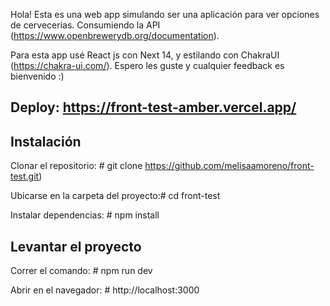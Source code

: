 Hola! Esta es una web app simulando ser una aplicación para ver opciones de cervecerias. Consumiendo la API (https://www.openbrewerydb.org/documentation).

Para esta app usé React js con Next 14, y estilando con ChakraUI (https://chakra-ui.com/).
Espero les guste y cualquier feedback es bienvenido :)

## Deploy: https://front-test-amber.vercel.app/

## Instalación

Clonar el repositorio: # git clone https://github.com/melisaamoreno/front-test.git)

Ubicarse en la carpeta del proyecto:# cd front-test

Instalar dependencias: # npm install

## Levantar el proyecto
 Correr el comando: # npm run dev
 
 Abrir en el navegador: # http://localhost:3000
